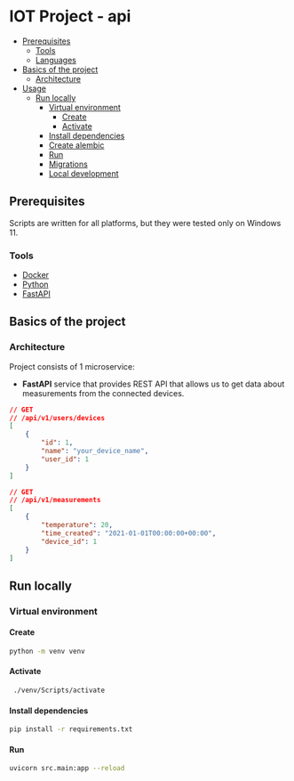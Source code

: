 # IOT Project - api

- [Prerequisites](#prerequisites)
    - [Tools](#tools)
    - [Languages](#languages)
- [Basics of the project](#basics-of-the-project)
  - [Architecture](#architecture)
- [Usage](#usage)
  - [Run locally](#run-locally)
    - [Virtual environment](#virtual-environment)
      - [Create](#create)
      - [Activate](#activate)
    - [Install dependencies](#install-dependencies)
    - [Create alembic](#create-alembic)
    - [Run](#run)
    - [Migrations](#migrations)
    - [Local development](#local-development)

## Prerequisites
Scripts are written for all platforms, but they were tested only on Windows 11.

### Tools
- [Docker](https://www.docker.com/)
- [Python](https://www.python.org/downloads/)
- [FastAPI](https://fastapi.tiangolo.com/)

## Basics of the project
### Architecture
Project consists of 1 microservice:
- **FastAPI** service that provides REST API that allows us to get data about measurements from the connected devices.

```json
// GET
// /api/v1/users/devices
[
    {
        "id": 1,
        "name": "your_device_name",
        "user_id": 1
    }
]

```


```json
// GET
// /api/v1/measurements
[
    {
        "temperature": 20,
        "time_created": "2021-01-01T00:00:00+00:00",
        "device_id": 1
    }
]
```
## Run locally

### Virtual environment
#### Create
```bash
python -m venv venv
```
#### Activate
```bash
 ./venv/Scripts/activate
```

#### Install dependencies
```bash
pip install -r requirements.txt
```

#### Run
```bash
uvicorn src.main:app --reload
```
